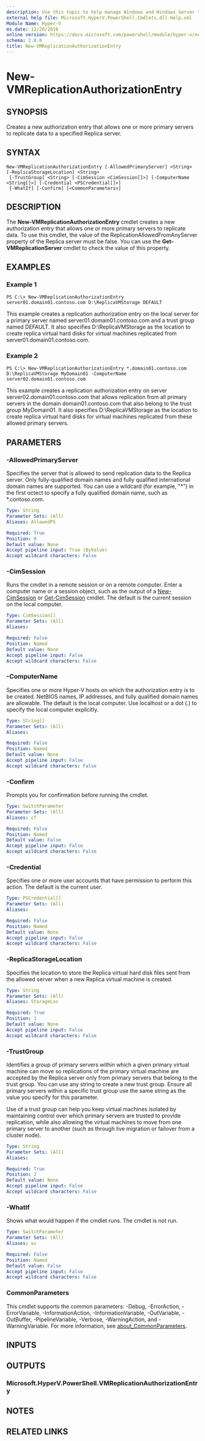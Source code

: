 ```yaml
---
description: Use this topic to help manage Windows and Windows Server technologies with Windows PowerShell.
external help file: Microsoft.HyperV.PowerShell.Cmdlets.dll-Help.xml
Module Name: Hyper-V
ms.date: 12/20/2016
online version: https://docs.microsoft.com/powershell/module/hyper-v/new-vmreplicationauthorizationentry?view=windowsserver2022-ps&wt.mc_id=ps-gethelp
schema: 2.0.0
title: New-VMReplicationAuthorizationEntry
---
```


# New-VMReplicationAuthorizationEntry

## SYNOPSIS
Creates a new authorization entry that allows one or more primary servers to replicate data to a specified Replica server.

## SYNTAX

```
New-VMReplicationAuthorizationEntry [-AllowedPrimaryServer] <String> [-ReplicaStorageLocation] <String>
 [-TrustGroup] <String> [-CimSession <CimSession[]>] [-ComputerName <String[]>] [-Credential <PSCredential[]>]
 [-WhatIf] [-Confirm] [<CommonParameters>]
```

## DESCRIPTION
The **New-VMReplicationAuthorizationEntry** cmdlet creates a new authorization entry that allows one or more primary servers to replicate data.
To use this cmdlet, the value of the ReplicationAllowedFromAnyServer property of the Replica server must be false.
You can use the **Get-VMReplicationServer** cmdlet to check the value of this property.

## EXAMPLES

### Example 1
```
PS C:\> New-VMReplicationAuthorizationEntry server01.domain01.contoso.com D:\ReplicaVMStorage DEFAULT
```

This example creates a replication authorization entry on the local server for a primary server named server01.domain01.contoso.com and a trust group named DEFAULT.
It also specifies D:\ReplicaVMStorage as the location to create replica virtual hard disks for virtual machines replicated from server01.domain01.contoso.com.

### Example 2
```
PS C:\> New-VMReplicationAuthorizationEntry *.domain01.contoso.com D:\ReplicaVMStorage MyDomain01 -ComputerName server02.domain01.contoso.com
```

This example creates a replication authorization entry on server server02.domain01.contoso.com that allows replication from all primary servers in the domain domain01.contoso.com that also belong to the trust group MyDomain01.
It also specifies D:\ReplicaVMStorage as the location to create replica virtual hard disks for virtual machines replicated from these allowed primary servers.

## PARAMETERS

### -AllowedPrimaryServer
Specifies the server that is allowed to send replication data to the Replica server.
Only fully-qualified domain names and fully qualified international domain names are supported.
You can use a wildcard (for example, "*") in the first octect to specify a fully qualified domain name, such as *.contoso.com.

```yaml
Type: String
Parameter Sets: (All)
Aliases: AllowedPS

Required: True
Position: 0
Default value: None
Accept pipeline input: True (ByValue)
Accept wildcard characters: False
```

### -CimSession
Runs the cmdlet in a remote session or on a remote computer.
Enter a computer name or a session object, such as the output of a [New-CimSession](https://go.microsoft.com/fwlink/p/?LinkId=227967) or [Get-CimSession](https://go.microsoft.com/fwlink/p/?LinkId=227966) cmdlet.
The default is the current session on the local computer.

```yaml
Type: CimSession[]
Parameter Sets: (All)
Aliases: 

Required: False
Position: Named
Default value: None
Accept pipeline input: False
Accept wildcard characters: False
```

### -ComputerName
Specifies one or more Hyper-V hosts on which the authorization entry is to be created.
NetBIOS names, IP addresses, and fully qualified domain names are allowable.
The default is the local computer.
Use localhost or a dot (.) to specify the local computer explicitly.

```yaml
Type: String[]
Parameter Sets: (All)
Aliases: 

Required: False
Position: Named
Default value: None
Accept pipeline input: False
Accept wildcard characters: False
```

### -Confirm
Prompts you for confirmation before running the cmdlet.

```yaml
Type: SwitchParameter
Parameter Sets: (All)
Aliases: cf

Required: False
Position: Named
Default value: False
Accept pipeline input: False
Accept wildcard characters: False
```

### -Credential
Specifies one or more user accounts that have permission to perform this action.
The default is the current user.

```yaml
Type: PSCredential[]
Parameter Sets: (All)
Aliases: 

Required: False
Position: Named
Default value: None
Accept pipeline input: False
Accept wildcard characters: False
```

### -ReplicaStorageLocation
Specifies the location to store the Replica virtual hard disk files sent from the allowed server when a new Replica virtual machine is created.

```yaml
Type: String
Parameter Sets: (All)
Aliases: StorageLoc

Required: True
Position: 1
Default value: None
Accept pipeline input: False
Accept wildcard characters: False
```

### -TrustGroup
Identifies a group of primary servers within which a given primary virtual machine can move so replications of the primary virtual machine are accepted by the Replica server only from primary servers that belong to the trust group.
You can use any string to create a new trust group.
Ensure all primary servers within a specific trust group use the same string as the value you specify for this parameter.

Use of a trust group can help you keep virtual machines isolated by maintaining control over which primary servers are trusted to provide replication, while also allowing the virtual machines to move from one primary server to another (such as through live migration or failover from a cluster node).

```yaml
Type: String
Parameter Sets: (All)
Aliases: 

Required: True
Position: 2
Default value: None
Accept pipeline input: False
Accept wildcard characters: False
```

### -WhatIf
Shows what would happen if the cmdlet runs.
The cmdlet is not run.

```yaml
Type: SwitchParameter
Parameter Sets: (All)
Aliases: wi

Required: False
Position: Named
Default value: False
Accept pipeline input: False
Accept wildcard characters: False
```

### CommonParameters
This cmdlet supports the common parameters: -Debug, -ErrorAction, -ErrorVariable, -InformationAction, -InformationVariable, -OutVariable, -OutBuffer, -PipelineVariable, -Verbose, -WarningAction, and -WarningVariable. For more information, see [about_CommonParameters](https://go.microsoft.com/fwlink/?LinkID=113216).

## INPUTS

## OUTPUTS

### Microsoft.HyperV.PowerShell.VMReplicationAuthorizationEntry

## NOTES

## RELATED LINKS

